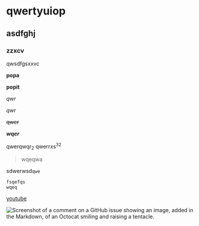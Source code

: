 # qwertyuiop
## asdfghj 
### zzxcv
qwsdfgsxxvc

**popa**

__popit__

*qwr*

_qwr_

~~qwer~~

***wqer***

qwerqwqr<sub>2</sub>
qwerrxs<sup>32</sup>
> wqeqwa

sdwerwsd`qwe`

```
fsqefqs
wqeq
```

[youtube](youtube.com)

![Screenshot of a comment on a GitHub issue showing an image, added in the Markdown, of an Octocat smiling and raising a tentacle.](https://myoctocat.com/assets/images/base-octocat.svg)